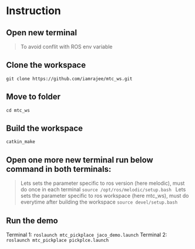 # Instruction

## Open new terminal
> To avoid conflit with ROS env variable

## Clone the workspace
`git clone https://github.com/iamrajee/mtc_ws.git`

## Move to folder
`cd mtc_ws`

## Build the workspace
`catkin_make`

## Open one more new terminal run below command in both terminals:
> Lets sets the parameter specific to ros version (here melodic), must do once in each terminal
`source /opt/ros/melodic/setup.bash `
> Lets sets the parameter specific to ros workspace (here mtc_ws), must do everytime after building the workspace
`source devel/setup.bash`

## Run the demo
Terminal 1: `roslaunch mtc_pickplace jaco_demo.launch`
Terminal 2: `roslaunch mtc_pickplace pickplce.launch`

